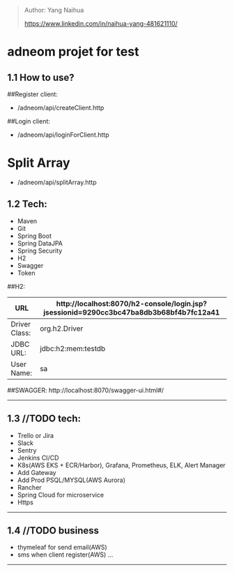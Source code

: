 > Author: Yang Naihua
>
> https://www.linkedin.com/in/naihua-yang-481621110/
>
>
>
# adneom projet for test

## 1.1 How to use?
 ##Register client:
  - /adneom/api/createClient.http
  
 ##Login client:
  - /adneom/api/loginForClient.http
  
 # Split Array
   - /adneom/api/splitArray.http


## 1.2 Tech:
 - Maven
 - Git
 - Spring Boot 
 - Spring DataJPA
 - Spring Security 
 - H2
 - Swagger
 - Token
 
  ##H2:
  
  | URL                                   | http://localhost:8070/h2-console/login.jsp?jsessionid=9290cc3bc47ba8db3b68bf4b7fc12a41                     |
  | ------------------------------------- | ------------------------ |
  | Driver Class:                         | org.h2.Driver |
  | JDBC URL:                             | jdbc:h2:mem:testdb   |
  | User Name:                            | sa    |
  
  
  ##SWAGGER:
  http://localhost:8070/swagger-ui.html#/
  
------
## 1.3 //TODO tech:
- Trello or Jira
- Slack
- Sentry
- Jenkins CI/CD
- K8s(AWS EKS + ECR/Harbor), Grafana, Prometheus, ELK, Alert Manager
- Add Gateway
- Add Prod PSQL/MYSQL(AWS Aurora)
- Rancher
- Spring Cloud for microservice
- Https
 
------
## 1.4 //TODO business
- thymeleaf for send email(AWS)
- sms when client register(AWS)
...

------




